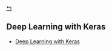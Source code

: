 [↰](../note.md)

## Deep Learning with Keras

- [Deep Learning with Keras](#deep-learning-with-keras)
